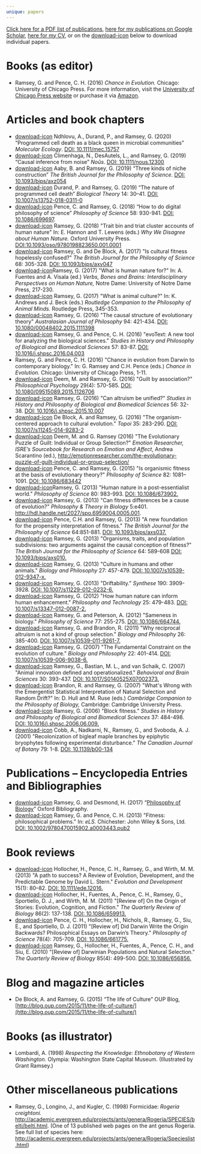 ```yaml
---
unique: papers
---
```


[Click here for a PDF list of publications](/papers/list.pdf), [here for my publications on Google Scholar](http://scholar.google.com/citations?user=0pTpGjwAAAAJ), [here for my CV](/ramsey-cv.pdf), or on the  [download-icon](#) below to download individual papers. 

# Books (as editor)

*   Ramsey, G. and Pence, C. H.  (2016)  _Chance in Evolution._  Chicago: University of Chicago Press. For more information, visit the [University of Chicago Press website](http://press.uchicago.edu/ucp/books/book/chicago/C/bo24550500.html) or purchase it via [Amazon](https://www.amazon.com/Chance-Evolution-Grant-Ramsey/dp/022640188X).


# Articles and book chapters

*   [download-icon](/papers/2020-moleco-pdc-black-queen.pdf) Ndhlovu, A., Durand, P., and Ramsey, G. (2020) “Programmed cell death as a black queen in microbial communities” _Molecular Ecology_. [DOI: 10.1111/mec.15757](https://doi.org/10.1111/mec.15757)
*   [download-icon](/papers/2019-nous-causal-inference.pdf) Climenhaga, N., DesAutels, L., and Ramsey, G. (2019) “Causal inference from noise” _Noûs_. [DOI: 10.1111/nous.12300](https://doi.org/10.1111/nous.12300)
*   [download-icon](/papers/2019-bjps-three-kinds-niche-construction.pdf) Aaby, B. and Ramsey, G. (2019) “Three kinds of niche construction” _The British Journal for the Philosophy of Science_. [DOI: 10.1093/bjps/axz054](https://doi.org/10.1093/bjps/axz054)
*   [download-icon](/papers/2018-bt-pcd.pdf) Durand, P. and Ramsey, G. (2019) “The nature of programmed cell death” _Biological Theory_ 14: 30–41. [DOI: 10.1007/s13752-018-0311-0](https://doi.org/10.1007/s13752-018-0311-0)
*   [download-icon](/papers/2018-ps-digital-hps.pdf) Pence, C. and Ramsey, G. (2018) “How to do digital philosophy of science” _Philosophy of Science_ 58: 930-941. [DOI: 10.1086/699697](https://doi.org/10.1086/699697).
*   [download-icon](/papers/2018-oup-human-nature.pdf) Ramsey, G. (2018) "Trait bin and triat cluster accounts of human nature" In: E. Hannon and T. Lewens (eds.) _Why We Disagree about Human Nature._ Oxford University Press. [DOI:10.1093/oso/9780198823650.001.0001](http://www.oxfordscholarship.com/view/10.1093/oso/9780198823650.001.0001/oso-9780198823650)
*   [download-icon](/papers/2017-bjps-cultural-fitness.pdf) Ramsey, G. and De Block, A. (2017) "Is cultural fitness hopelessly confused?" _The British Journal for the Philosophy of Science_ 68: 305-328. [DOI: 10.1093/bjps/axv047](http://dx.doi.org/10.1093/bjps/axv047)
*   [download-icon](/papers/2017-human_nature_for.pdf)Ramsey, G. (2017) "What is human nature for?" In: A. Fuentes and A. Visala (ed.) _Verbs, Bones and Brains: Interdisciplinary Perspectives on Human Nature,_ Notre Dame: University of Notre Dame Press, 217-230.
*   [download-icon](/papers/2017-animal-culture.pdf) Ramsey, G. (2017) "What is animal culture?" In: K. Andrews and J. Beck (eds.) _Routledge Companion to the Philosophy of Animal Minds._ Routledge Press, 345-353.
*   [download-icon](/papers/2015-ajp-causal-structure.pdf) Ramsey, G. (2016) "The causal structure of evolutionary theory" _Australasian Journal of Philosophy_ 94: 421-434. [DOI: 10.1080/00048402.2015.1111398](http://dx.doi.org/10.1080/00048402.2015.1111398)
*   [download-icon](/papers/2016-shpbbs-evotext.pdf) Ramsey, G. and Pence, C. H. (2016) "evoText: A new tool for analyzing the biological sciences." _Studies in History and Philosophy of Biological and Biomedical Sciences_ 57: 83-87. [DOI: 10.1016/j.shpsc.2016.04.003](http://dx.doi.org/10.1016/j.shpsc.2016.04.003)
*   Ramsey, G. and Pence, C. H. (2016) "Chance in evolution from Darwin to contemporary biology." In: G. Ramsey and C.H. Pence (eds.) _Chance in Evolution._ Chicago: University of Chicago Press, 1-11.
*   [download-icon](/papers/2016-philpsy-guilt-by-association.pdf) Deem, M. and Ramsey, G. (2016) "Guilt by association?" _Philosophical Psychology_ 29(4): 570-585. [DOI: 10.1080/09515089.2015.1126706](http://dx.doi.org/10.1080/09515089.2015.1126706)
*   [download-icon](/papers/2016-shpbbs-altruism-unified.pdf) Ramsey, G. (2016) "Can altruism be unified?" _Studies in History and Philosophy of Biological and Biomedical Sciences_ 56: 32-38. [DOI: 10.1016/j.shpsc.2015.10.007](http://dx.doi.org/10.1016/j.shpsc.2015.10.007)
*   [download-icon](/papers/2016-topoi-organism-centered.pdf) De Block, A. and Ramsey, G. (2016) "The organism-centered approach to cultural evolution." _Topoi_ 35: 283-290. [DOI: 10.1007/s11245-014-9283-2](http://dx.doi.org/10.1007/s11245-014-9283-2)
*   [download-icon](/papers/2016-er-evo-puzzle-of-guilt.pdf) Deem, M. and G. Ramsey (2016) "The Evolutionary Puzzle of Guilt: Individual or Group Selection?" _Emotion Researcher, ISRE’s Sourcebook for Research on Emotion and Affect_, Andrea Scarantino (ed.), <http://emotionresearcher.com/the-evolutionary-puzzle-of-guilt-individual-or-group-selection/>
*   [download-icon](/papers/2015-ps-organismic-fitness.pdf) Pence, C. and Ramsey, G. (2015) "Is organismic fitness at the basis of evolutionary theory?" _Philosophy of Science_ 82: 1081–1091. [DOI: 10.1086/683442](http://www.jstor.org/stable/10.1086/683442)
*   [download-icon](/papers/2013-ps-human-nature.pdf)Ramsey, G. (2013) "Human nature in a post-essentialist world." _Philosophy of Science_ 80: 983-993. [DOI: 10.1086/673902.](http://dx.doi.org/10.1086/673902)
*   [download-icon](/papers/2013-ptib-fitness-differences.pdf) Ramsey, G. (2013) "Can fitness differences be a cause of evolution?" _Philosophy & Theory in Biology_ 5:e401. <http://hdl.handle.net/2027/spo.6959004.0005.001>.
*   [download-icon](/papers/2013-bjps-new-foundation.pdf) Pence, C.H. and Ramsey, G. (2013) "A new foundation for the propensity interpretation of fitness." _The British Journal for the Philosophy of Science_ 64:851-881. [DOI: 10.1093/bjps/axs037.](http://dx.doi.org/10.1093/bjps/axs037)
*   [download-icon](/papers/2013-bjps-organisms-traits-subdivisions.pdf) Ramsey, G. (2013) "Organisms, traits, and population subdivisions: two arguments against the causal conception of fitness?" _The British Journal for the Philosophy of Science_ 64: 589-608 [DOI: 10.1093/bjps/axs010.](http://dx.doi.org/10.1093/bjps/axs010)
*   [download-icon](/papers/2013-bp-culture-humans-animals.pdf) Ramsey, G. (2013) "Culture in humans and other animals." _Biology and Philosophy_ 27: 457-479. [DOI: 10.1007/s10539-012-9347-x.](http://dx.doi.org/10.1007/s10539-012-9347-x)
*   [download-icon](/papers/2013-syn-driftability.pdf) Ramsey, G. (2013) "Driftability." _Synthese_ 190: 3909-3928. [DOI: 10.1007/s11229-012-0232-6.](http://dx.doi.org/10.1007/s11229-012-0232-6)
*   [download-icon](/papers/2012-pt-human-nature-enhancement.pdf) Ramsey, G. (2012) "How human nature can inform human enhancement." _Philosophy and Technology_ 25: 479-483. [DOI: 10.1007/s13347-012-0087-2.](http://dx.doi.org/10.1007/s13347-012-0087-2)
*   [download-icon](/papers/2012-ps-sameness-in-biology.pdf) Ramsey, G. and Peterson, A. (2012) "Sameness in biology." _Philosophy of Science_ 77: 255-275. [DOI: 10.1086/664744.](http://dx.doi.org/10.1086/664744)
*   [download-icon](/papers/2011-bp-reciprocal-altruism.pdf) Ramsey, G. and Brandon, R. (2011) "Why reciprocal altruism is not a kind of group selection." _Biology and Philosophy_ 26: 385-400. [DOI: 10.1007/s10539-011-9261-7.](http://dx.doi.org/10.1007/s10539-011-9261-7)
*   [download-icon](/papers/2007-bp-fundamental-constraint.pdf) Ramsey, G. (2007) "The Fundamental Constraint on the evolution of culture." _Biology and Philosophy_ 22: 401-414. [DOI: 10.1007/s10539-006-9038-6.](http://dx.doi.org/10.1007/s10539-006-9038-6)
*   [download-icon](/papers/2007-bbs-animal-innovation.pdf) Ramsey, G., Bastian, M. L., and van Schaik, C. (2007) "Animal innovation defined and operationalized." _Behavioral and Brain Sciences_ 30: 393-437. [DOI: 10.1017/S0140525X07002373.](http://dx.doi.org/10.1017/S0140525X07002373)
*   [download-icon](/papers/2007-ccpb-emergentist-statistical-interpretation.pdf) Brandon, R. and Ramsey, G. (2007) "What's Wrong with the Emergentist Statistical Interpretation of Natural Selection and Random Drift?" In: D. Hull and M. Ruse (eds.) _Cambridge Companion to the Philosophy of Biology,_ Cambridge: Cambridge University Press.
*   [download-icon](/papers/2006-shpbbs-block-fitness.pdf) Ramsey, G. (2006) "Block fitness." _Studies in History and Philosophy of Biological and Biomedical Sciences_ 37: 484-498. [DOI: 10.1016/j.shpsc.2006.06.009.](http://dx.doi.org/10.1016/j.shpsc.2006.06.009)
*   [download-icon](/papers/2001-cjb-bryophyte-recolonization.pdf) Cobb, A., Nadkarni, N., Ramsey, G., and Svoboda, A. J. (2001) "Recolonization of bigleaf maple branches by epiphytic bryophytes following experimental disturbance." _The Canadian Journal of Botany_ 79: 1-8. [DOI: 10.1139/b00-134](http://dx.doi.org/10.1139/b00-134)

# Publications – Encyclopedia Entries and Bibliographies
*   [download-icon](/papers/2017-oxford-bibliography-philosophy_of_biology.pdf) Ramsey, G. and Desmond, H. (2017) “[Philosophy of Biology](http://www.oxfordbibliographies.com/view/document/obo-9780195396577/obo-9780195396577-0341.xml)” Oxford Bibliography.
*   [download-icon](/papers/2013-els-fitness-philosophical-problems.pdf) Ramsey, G. and Pence, C. H. (2013) "Fitness: philosophical problems." In: _eLS._ Chichester: John Wiley & Sons, Ltd. [DOI: 10.1002/9780470015902.a0003443.pub2](http://dx.doi.org/10.1002/9780470015902.a0003443.pub2)


# Book reviews

*   [download-icon](/papers/2013-ed-stern-review.pdf) Hollocher, H., Pence, C. H., Ramsey, G., and Wirth, M. M. (2013) "A path to success? A Review of Evolution, Development, and the Predictable Genome by David L. Stern." _Evolution and Development_ 15(1): 80–82. [DOI: 10.1111/ede.12016.](http://dx.doi.org/10.1111/ede.12016)
*   [download-icon](/papers/2011-qrb-boyd-review.pdf) Hollocher, H., Fuentes, A., Pence, C. H., Ramsey, G., Sportiello, D. J., and Wirth, M. M. (2011) "[Review of] On the Origin of Stories: Evolution, Cognition, and Fiction." _The Quarterly Review of Biology_ 86(2): 137-138. [DOI: 10.1086/659913.](http://dx.doi.org/10.1086/659913)
*   [download-icon](/papers/2011-ps-sober-review.pdf) Pence, C. H., Hollocher, H., Nichols, R., Ramsey, G., Siu, E., and Sportiello, D. J. (2011) "[Review of] Did Darwin Write the Origin Backwards? Philosophical Essays on Darwin’s Theory." _Philosophy of Science_ 78(4): 705-709. [DOI: 10.1086/661775.](http://dx.doi.org/10.1086/661775)
*   [download-icon](/papers/2010-qrb-godfrey-smith-review.pdf) Ramsey, G., Hollocher, H., Fuentes, A., Pence, C. H., and Siu, E. (2010) "[Review of] Darwinian Populations and Natural Selection." _The Quarterly Review of Biology_ 85(4): 499-500. [DOI: 10.1086/656856.](http://dx.doi.org/10.1086/656856)

# Blog and magazine articles

*   De Block, A. and Ramsey, G. (2015) “The life of Culture” OUP Blog, [http://blog.oup.com/2015/11/the-life-of-culture/](http://blog.oup.com/2015/11/the-life-of-culture/)

# Books (as illustrator)

*   Lombardi, A. (1998) _Respecting the Knowledge: Ethnobotany of Western Washington._  Olympia: Washington State Capital Museum.  (Illustrated by Grant Ramsey.)

# Other miscellaneous publications

*   Ramsey, G., Longino, J., and Kugler, C. (1998) Formicidae: _Rogeria creightoni._ <http://academic.evergreen.edu/projects/ants/genera/Rogeria/SPECIES/belti/belti.html>. (One of 13 published web pages on the ant genus Rogeria. See full list of species here: <http://academic.evergreen.edu/projects/ants/genera/Rogeria/Specieslist.html>)
